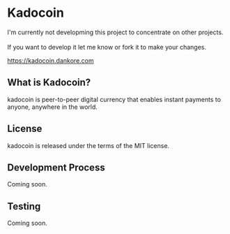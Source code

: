 Kadocoin
=====================================

I'm currently not developming this project to concentrate on other projects. <br /><br />
If you want to develop it let me know or fork it to make your changes.

<https://kadocoin.dankore.com>

What is Kadocoin?
----------------

kadocoin is peer-to-peer digital currency that enables instant payments to
anyone, anywhere in the world.

License
-------

kadocoin is released under the terms of the MIT license.

Development Process
-------------------

Coming soon.

Testing
-------

Coming soon.
